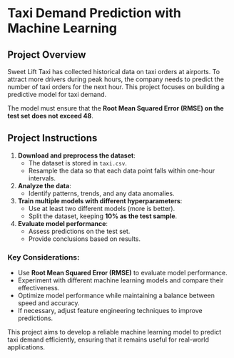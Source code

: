 # Taxi Demand Prediction with Machine Learning

## Project Overview
Sweet Lift Taxi has collected historical data on taxi orders at airports. To attract more drivers during peak hours, the company needs to predict the number of taxi orders for the next hour. This project focuses on building a predictive model for taxi demand.

The model must ensure that the **Root Mean Squared Error (RMSE) on the test set does not exceed 48**.

## Project Instructions
1. **Download and preprocess the dataset**:
   - The dataset is stored in `taxi.csv`.
   - Resample the data so that each data point falls within one-hour intervals.
2. **Analyze the data**:
   - Identify patterns, trends, and any data anomalies.
3. **Train multiple models with different hyperparameters**:
   - Use at least two different models (more is better).
   - Split the dataset, keeping **10% as the test sample**.
4. **Evaluate model performance**:
   - Assess predictions on the test set.
   - Provide conclusions based on results.

### Key Considerations:
- Use **Root Mean Squared Error (RMSE)** to evaluate model performance.
- Experiment with different machine learning models and compare their effectiveness.
- Optimize model performance while maintaining a balance between speed and accuracy.
- If necessary, adjust feature engineering techniques to improve predictions.


This project aims to develop a reliable machine learning model to predict taxi demand efficiently, ensuring that it remains useful for real-world applications.

